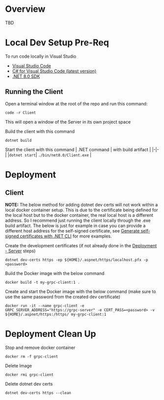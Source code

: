 # Overview
TBD

# Local Dev Setup Pre-Req
To run code locally in Visual Studio
- [Visual Studio Code](https://code.visualstudio.com/download)
- [C# for Visual Studio Code (latest version)](https://marketplace.visualstudio.com/items?itemName=ms-dotnettools.csharp)
- [.NET 8.0 SDK](https://dotnet.microsoft.com/download/dotnet/8.0)

## Running the Client
Open a terminal window at the root of the repo and run this command:
```
code -r Client
```
This will open a window of the Server in its own project space

Build the client with this command
```
dotnet build
```

Start the client with this command 
| .NET command | with build artifact |
|-|-|
|```dotnet start```| ```./bin/net8.0/Client.exe``` |



# Deployment
## Client
**NOTE:** The below method for adding dotnet dev certs will not work within a local docker container setup. This is due to the certificate being defined for the local host but to the docker container, the real local host is a different address. So I recommend just running the client locally through the .exe build artifact. The below is just for example in case you can provide a different host address for the self-signed certificate, see [Generate self-signed certificates with .NET CLI](https://learn.microsoft.com/en-us/dotnet/core/additional-tools/self-signed-certificates-guide) for more examples.


Create the development certificates (if not already done in the [Deployment - Server](../Server/README.md#deployment) steps)
```
dotnet dev-certs https -ep ${HOME}/.aspnet/https/localhost.pfx -p <password>
```

Build the Docker image with the below command
```
docker build -t my-grpc-client:1 . 
```

Create and start the Docker image with the below command (make sure to use the same password from the created dev certificate)
```
docker run -it --name grpc-client -e GRPC_SERVER_ADDRESS="https://grpc-server" -e CERT_PASS=<password> -v ${HOME}/.aspnet/https:/https/ my-grpc-client:1
```

# Deployment Clean Up
Stop and remove docker container
```
docker rm -f grpc-client
```

Delete Image
```
docker rmi grpc-client
```

Delete dotnet dev certs
```
dotnet dev-certs https --clean
```

